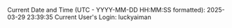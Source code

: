 Current Date and Time (UTC - YYYY-MM-DD HH:MM:SS formatted): 2025-03-29 23:39:35
Current User's Login: luckyaiman
